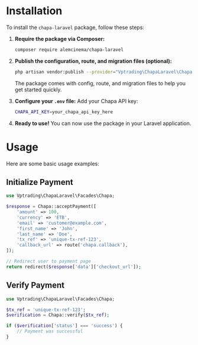 # Installation

To install the `chapa-laravel` package, follow these steps:

1. **Require the package via Composer:**

    ```bash
    composer require alemcinema/chapa-laravel
    ```

2. **Publish the configuration, route, and migration files (optional):**

    ```bash
    php artisan vendor:publish --provider="Vptrading\ChapaLaravel\ChapaServiceProvider"
    ```

    The package comes with config, route, and migration files to help you get started quickly.

3. **Configure your `.env` file:**
   Add your Chapa API key:

    ```bash
    CHAPA_API_KEY=your_chapa_api_key_here
    ```

4. **Ready to use!**
   You can now use the package in your Laravel application.

# Usage

Here are some basic usage examples:

## Initialize Payment

```php
use Vptrading\ChapaLaravel\Facades\Chapa;

$response = Chapa::acceptPayment([
    'amount' => 100,
    'currency' => 'ETB',
    'email' => 'customer@example.com',
    'first_name' => 'John',
    'last_name' => 'Doe',
    'tx_ref' => 'unique-tx-ref-123',
    'callback_url' => route('chapa.callback'),
]);

// Redirect user to payment page
return redirect($response['data']['checkout_url']);
```

## Verify Payment

```php
use Vptrading\ChapaLaravel\Facades\Chapa;

$tx_ref = 'unique-tx-ref-123';
$verification = Chapa::verify($tx_ref);

if ($verification['status'] === 'success') {
    // Payment was successful
}
```
